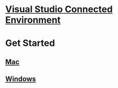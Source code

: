 # [Visual Studio Connected Environment](visual-studio-connected-environment.md)
# Get Started
## [Mac](get-started-mac-01.md)
## [Windows](get-started-windows-01.md)